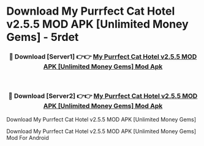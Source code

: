 # Download My Purrfect Cat Hotel v2.5.5 MOD APK [Unlimited Money Gems] - 5rdet


<div align="center">
<h3>🔴 Download [Server1] 👉👉 <a href="https://apk-comot.site?title=My_Purrfect_Cat_Hotel_v2.5.5_MOD_APK_[Unlimited_Money_Gems]">My Purrfect Cat Hotel v2.5.5 MOD APK [Unlimited Money Gems] Mod Apk</a></h3><br>
<h3>🔴 Download [Server2] 👉👉 <a href="https://apk-comot.site?title=My_Purrfect_Cat_Hotel_v2.5.5_MOD_APK_[Unlimited_Money_Gems]">My Purrfect Cat Hotel v2.5.5 MOD APK [Unlimited Money Gems] Mod Apk</a></h3>
</div>



Download My Purrfect Cat Hotel v2.5.5 MOD APK [Unlimited Money Gems] 

Download My Purrfect Cat Hotel v2.5.5 MOD APK [Unlimited Money Gems] Mod For Android